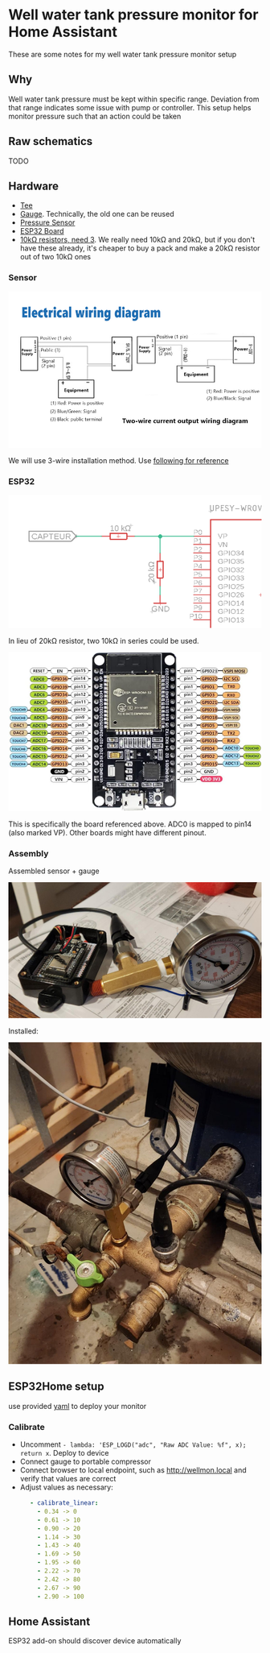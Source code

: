 # Well water tank pressure monitor for Home Assistant

These are some notes for my well water tank pressure monitor setup

## Why

Well water tank pressure must be kept within specific range. Deviation from
that range indicates some issue with pump or controller. This setup helps monitor
pressure such that an action could be taken

## Raw schematics

TODO

## Hardware

* [Tee](https://www.amazon.com/dp/B004J0WYTM)
* [Gauge](https://www.amazon.com/dp/B07T744FLZ). Technically, the old one can be reused
* [Pressure Sensor](https://www.amazon.com/dp/B074QPD5RT)
* [ESP32 Board](https://www.amazon.com/gp/product/B09XDMVS9N)
* [10kΩ resistors, need 3](https://www.amazon.com/dp/B0185FKB0K). We really need 10kΩ and 20kΩ, but if you don't have these already, it's cheaper to buy a pack and make a 20kΩ resistor out of two 10kΩ ones

### Sensor

![Sensor Wiring](assets/e1f21f4a-4d81-44f6-b65f-2e103ce49946.__CR0,0,970,600_PT0_SX970_V1___.jpg)

We will use 3-wire installation method. Use [following for reference](https://www.upesy.com/blogs/tutorials/measure-voltage-on-esp32-with-adc-with-arduino-code?srsltid=AfmBOoqbeK0ZwHUacSQNsq6u9VUwDi_kszuw5pgsrrCHTiwGrIkdaFzH)

### ESP32

![Wiring ESP32](assets/doc-adc-esp32-wiring-sensor.png)

In lieu of 20kΩ resistor, two 10kΩ in series could be used.

![ESP32 Pinout](assets/esp32-wroom-pinout.jpg)

This is specifically the board referenced above. ADC0 is mapped to pin14 (also marked VP). Other boards might have different pinout.

### Assembly

Assembled sensor + gauge

![Assembked](assets/assembled.jpeg)

Installed:

![Assembked](assets/installed.jpeg)

## ESP32Home setup

use provided [yaml](wellmon.yaml) to deploy your monitor

### Calibrate

* Uncomment `- lambda: 'ESP_LOGD("adc", "Raw ADC Value: %f", x); return x`. Deploy to device
* Connect gauge to portable compressor
* Connect browser to local endpoint, such as http://wellmon.local and verify that values are correct
* Adjust values as necessary:

```yaml
      - calibrate_linear:
        - 0.34 -> 0
        - 0.61 -> 10
        - 0.90 -> 20
        - 1.14 -> 30
        - 1.43 -> 40
        - 1.69 -> 50
        - 1.95 -> 60
        - 2.22 -> 70
        - 2.42 -> 80
        - 2.67 -> 90
        - 2.90 -> 100

```

## Home Assistant

ESP32 add-on should discover device automatically
